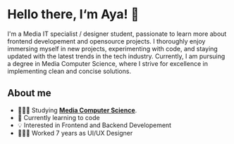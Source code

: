 # Hello there, I‘m Aya! 🤗
I'm a Media IT specialist / designer student, passionate to learn more about frontend developement and opensource projects. I thoroughly enjoy immersing myself in new projects, experimenting with code, and staying updated with the latest trends in the tech industry. Currently, I am pursuing a degree in Media Computer Science, where I strive for excellence in implementing clean and concise solutions.

## About me
- 👩🏻‍💻 Studying <a target="_blank" rel=”noreferrer” href="https://www.hs-rm.de/en/faculties/design-computer-science-media/degree-programs/media-computer-science-bsc">**Media Computer Science**</a>.
- 🌱 Currently learning to code
- 💡 Interested in Frontend and Backend Developement
- 👩🏻‍🎨 Worked 7 years as UI/UX Designer